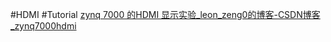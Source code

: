 #HDMI #Tutorial 
[zynq 7000 的HDMI 显示实验_leon_zeng0的博客-CSDN博客_zynq7000hdmi](https://blog.csdn.net/leon_zeng0/article/details/113236364)